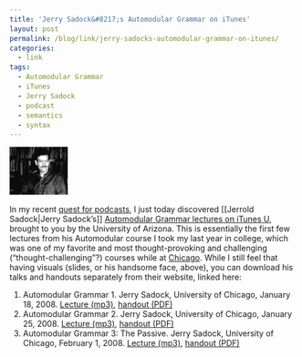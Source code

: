```yaml
---
title: 'Jerry Sadock&#8217;s Automodular Grammar on iTunes'
layout: post
permalink: /blog/link/jerry-sadocks-automodular-grammar-on-itunes/
categories:
  - link
tags:
  - Automodular Grammar
  - iTunes
  - Jerry Sadock
  - podcast
  - semantics
  - syntax
---
```

<a rel="lightbox" href='/static/uploads/2008/03/sadock.jpg' title='Sadock'><img class="images" src='/static/uploads/2008/03/sadock.thumbnail.jpg' alt='Sadock' /></a>

In my recent [quest for podcasts][1], I just today discovered [[Jerrold Sadock|Jerry Sadock&#8217;s]] [Automodular Grammar lectures on iTunes U][2], brought to you by the University of Arizona. This is essentially the first few lectures from his Automodular course I took my last year in college, which was one of my favorite and most thought-provoking and challenging (&#8220;thought-challenging&#8221;?) courses while at [Chicago][3]. While I still feel that having visuals (slides, or his handsome face, above), you can download his talks and handouts separately from their website, linked here:

1.  Automodular Grammar 1. Jerry Sadock, University of Chicago, January 18, 2008. [Lecture (mp3)][4], [handout (PDF)][5]
2.  Automodular Grammar 2. Jerry Sadock, University of Chicago, January 25, 2008. [Lecture (mp3)][6], [handout (PDF)][7]
3.  Automodular Grammar 3: The Passive. Jerry Sadock, University of Chicago, February 1, 2008. [Lecture (mp3)][8], [handout (PDF)][9]

 [1]: http://mitcho.com/blog/2008/03/24/podcast-pick-the-bugle-the-audio-newspaper-for-a-visual-world/
 [2]: http://deimos3.apple.com/WebObjects/Core.woa/Browse/arizona-public.1477002748
 [3]: http://humanities.uchicago.edu/depts/linguistics/
 [4]: http://linguistics.arizona.edu/podcasts/tracks/sadock_talk_1.mp3
 [5]: http://linguistics.arizona.edu/podcasts/sadock_1_slides.pdf
 [6]: http://linguistics.arizona.edu/podcasts/tracks/sadock_talk_2.mp3
 [7]: http://linguistics.arizona.edu/podcasts/sadock_2_slides.pdf
 [8]: http://linguistics.arizona.edu/podcasts/tracks/sadock_talk_3.mp3
 [9]: http://linguistics.arizona.edu/podcasts/sadock_3_slides.pdf